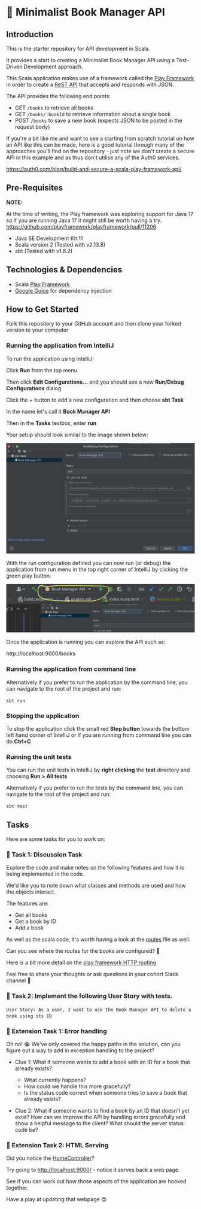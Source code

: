 # 📖 Minimalist Book Manager API

## Introduction

This is the starter repository for API development in Scala. 

It provides a start to creating a Minimalist Book Manager API using a Test-Driven Development approach.

This Scala application makes use of a framework called the [Play Framework](https://www.playframework.com/) in order to create a [ReST API](https://www.smashingmagazine.com/2018/01/understanding-using-rest-api/) that accepts and responds with JSON.

The API provides the following end points:

* GET `/books` to retrieve all books
* GET `/books/:bookId` to retrieve information about a single book
* POST `/books` to save a new book (expects JSON to be posted in the request body)

If you're a bit like me and want to see a starting from scratch tutorial on how an API like this can be made, here is a good tutorial through many of the approaches you'll find on the repository - just note we don't create a secure API in this example and as thus don't utilise any of the Auth0 services.

https://auth0.com/blog/build-and-secure-a-scala-play-framework-api/

## Pre-Requisites

**NOTE:**

At the time of writing, the Play framework was exploring support for Java 17 so if you are running Java 17 it might still be worth having a try.
https://github.com/playframework/playframework/pull/11206

- Java SE Development Kit 11 
- Scala version 2 (Tested with v2.13.8)
- sbt (Tested with v1.6.2)

## Technologies & Dependencies

- Scala [Play Framework](https://www.playframework.com/)
- [Google Guice](https://github.com/google/guice) for dependency injection 

## How to Get Started

Fork this repository to your GitHub account and then clone your forked version to your computer

### Running the application from IntelliJ

To run the application using IntelliJ:

Click **Run** from the top menu

Then click **Edit Configurations...** and you should see a new **Run/Debug Configurations** dialog

Click the + button to add a new configuration and then choose **sbt Task**

In the name let's call it **Book Manager API**

Then in the **Tasks** textbox, enter **run**

Your setup should look similar to the image shown below:

![IntelliJ SBT Task](docs/images/intellij_sbt_task.png "SBT Task")

With the run configuration defined you can now run (or debug) the application from run menu in the top right corner of IntelliJ by clicking the green play button.

![IntelliJ Run Task](docs/images/intellij_run_button.png "IntelliJ run application")

Once the application is running you can explore the API such as:

http://localhost:9000/books 

### Running the application from command line

Alternatively if you prefer to run the application by the command line, you can navigate to the root of the project and run:

`sbt run`

### Stopping the application

To stop the application click the small red **Stop button** towards the bottom left hand corner of IntelliJ or if you are running from command line you can do **Ctrl+C**

### Running the unit tests

You can run the unit tests in IntelliJ by **right clicking** the **test** directory and choosing **Run > All tests**

Alternatively if you prefer to run the tests by the command line, you can navigate to the root of the project and run:

`sbt test`

## Tasks

Here are some tasks for you to work on:

### 📘 Task 1: Discussion Task

Explore the code and make notes on the following features and how it is being implemented in the code. 

We'd like you to note down what classes and methods are used and how the objects interact.

The features are:

- Get all books
- Get a book by ID
- Add a book

As well as the scala code, it's worth having a look at the [routes](conf/routes) file as well. 

Can you see where the routes for the books are configured? 🤔

Here is a bit more detail on the [play framework HTTP routing](https://www.playframework.com/documentation/2.8.x/ScalaRouting)

Feel free to share your thoughts or ask questions in your cohort Slack channel 🙌

### 📘 Task 2: Implement the following User Story with tests.

`User Story: As a user, I want to use the Book Manager API to delete a book using its ID`

### 📘 Extension Task 1: Error handling

Oh no! 😭 We've only covered the happy paths in the solution, can you figure out a way
to add in exception handling to the project?

- Clue 1: What if someone wants to add a book with an ID for a book that already exists? 
  - What currently happens? 
  - How could we handle this more gracefully?
  - Is the status code correct when someone tries to save a book that already exists?

- Clue 2: What if someone wants to find a book by an ID that doesn't yet exist?
  How can we improve the API by handling errors gracefully and show a helpful message to the client? What should the server status code be?

### 📘 Extension Task 2: HTML Serving

Did you notice the [HomeController](app/controllers/HomeController.scala)?

Try going to [http://localhost:9000/](http://localhost:9000/) - notice it serves back a web page.

See if you can work out how those aspects of the application are hooked together.

Have a play at updating that webpage 😍
  